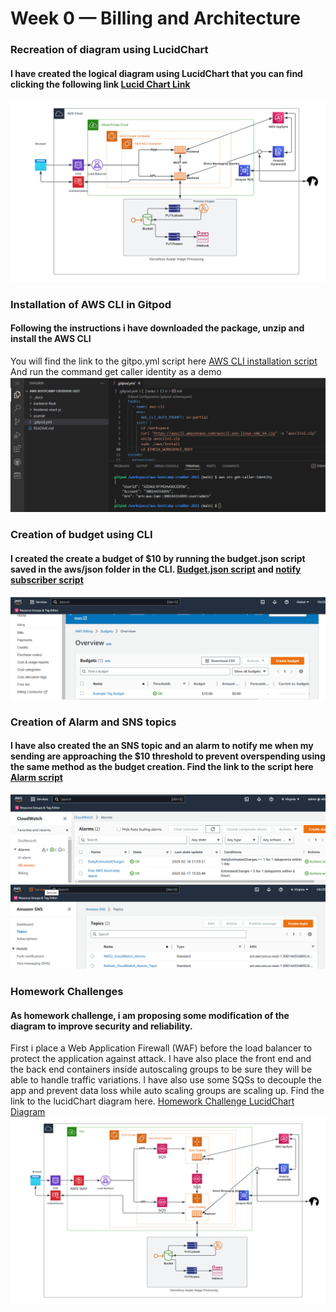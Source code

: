 # Week 0 — Billing and Architecture

### Recreation of diagram using LucidChart

#### I have created the logical diagram using LucidChart that you can find clicking the following link [Lucid Chart Link](https://lucid.app/lucidchart/06a59b70-2248-4d22-b842-cc56a1f510c6/edit?viewport_loc=28%2C272%2C1342%2C628%2C0_0&invitationId=inv_0c63ccfd-7ee3-4ca6-b4b6-9a5bf6eac855)


![PNG picture of the LucidChart Diagram](assets/Week%200%20-%20Diagram.png)



### Installation of AWS CLI in Gitpod

#### Following the instructions i have downloaded the package, unzip and install the AWS CLI 
You will find the link to the gitpo.yml script here [AWS CLI installation script](https://github.com/vilt23/aws-bootcamp-cruddur-2023/blob/main/.gitpod.yml)
And run the command get caller identity as a demo
![get caller identity cli demo](assets/Week%200%20-%20Caller%20Identity.png)

### Creation of budget using CLI
#### I created the create a budget of $10 by running the budget.json script saved in the aws/json folder in the CLI. [Budget.json script](https://github.com/vilt23/aws-bootcamp-cruddur-2023/blob/main/aws/json/budget.json) and [notify subscriber script](https://github.com/vilt23/aws-bootcamp-cruddur-2023/blob/main/aws/json/notifications-with-subscribers.json)
![budget.json script](assets/Week%200%20-%20Budget.png) 

### Creation of Alarm and SNS topics
#### I have also created the an SNS topic and an alarm to notify me when my sending are approaching the $10 threshold to prevent overspending using the same method as the budget creation. Find the link to the script here [Alarm script](https://github.com/vilt23/aws-bootcamp-cruddur-2023/blob/main/aws/json/alarm_config.json)
![alarm in console](assets/Week%200%20-%20Alarm.png)
![SNS topic in console](assets/Week%200%20-%20SNS%20topics.png)

### Homework Challenges
#### As homework challenge, i am proposing some modification of the diagram to improve security and reliability.
First i place a Web Application Firewall (WAF) before the load balancer to protect the application against attack. I have also place the front end and the back end containers inside autoscaling groups to be sure they will be able to handle traffic variations. I have also use some SQSs to decouple the app and prevent data loss while auto scaling groups are scaling up. Find the link to the lucidChart diagram here. [Homework Challenge LucidChart Diagram](https://lucid.app/lucidchart/7d11af48-bdf5-4e0a-82b6-83defb230f24/edit?viewport_loc=158%2C32%2C1615%2C991%2C0_0&invitationId=inv_f7d1a6c4-3267-42b8-aea1-526022eb8780)
![Homework Challenge LucidChart Diagram](assets/Week%200%20-%20Week%20Challenge%20Diagram%20.png)
